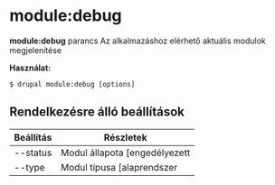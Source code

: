 # module:debug
**module:debug** parancs Az alkalmazáshoz elérhető aktuális modulok megjelenítése

**Használat:**
```
$ drupal module:debug [options] 
```

## Rendelkezésre álló beállítások
Beállítás | Részletek
-------|-------------
--status | Modul állapota [engedélyezett|tiltott]
--type | Modul típusa [alaprendszer|nem alaprendszer]
